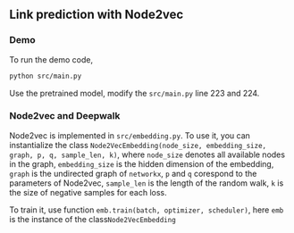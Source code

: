 ## Link prediction with Node2vec

### Demo

To run the demo code, 

```bash
python src/main.py
```

Use the pretrained model, modify the `src/main.py` line 223 and 224. 

### Node2vec and Deepwalk

Node2vec is implemented in `src/embedding.py`. To use it, you can instantialize the class `Node2VecEmbedding(node_size, embedding_size, graph, p, q, sample_len, k)`,  where `node_size` denotes all available nodes in the graph, `embedding_size` is the hidden dimension of the embedding, `graph` is the undirected graph of `networkx`, `p` and `q` corespond to the parameters of Node2vec, `sample_len` is the length of the random walk, `k` is the size of negative samples for each loss.

To train it, use function `emb.train(batch, optimizer, scheduler)`, here `emb` is the instance of the class`Node2VecEmbedding` 